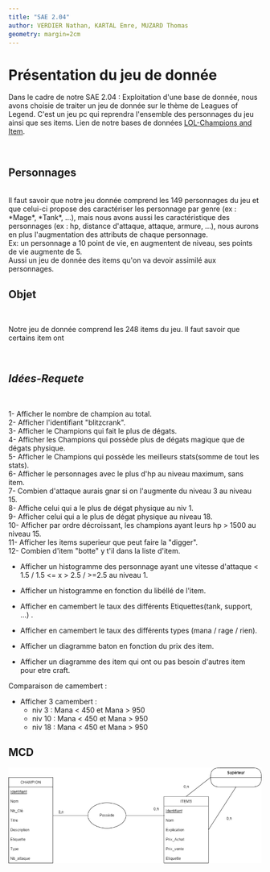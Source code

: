 ```yaml
---
title: "SAE 2.04"
author: VERDIER Nathan, KARTAL Emre, MUZARD Thomas
geometry: margin=2cm
---
```


# Présentation du jeu de donnée

Dans le cadre de  notre SAE 2.04 : Exploitation d'une base de donnée, nous avons choisie de traiter un jeu de donnée sur le thème de Leagues of Legend. C'est un jeu pc qui reprendra l'ensemble des personnages du jeu ainsi que ses items.
Lien de notre bases de données [LOL-Champions and Item](https://www.kaggle.com/datasets/gyejr95/league-of-legendslol-champion-and-item-2020).

<br>

## Personnages
<br>
Il faut savoir que notre jeu donnée comprend les 149 personnages du jeu et que celui-ci propose des caractériser les personnage par genre (ex : *Mage*, *Tank*, ...), mais nous avons aussi les caractéristique des personnages (ex : hp, distance d'attaque, attaque, armure, ...), nous aurons en plus l'augmentation des attributs de chaque personnage. <br>Ex: un personnage a 10 point de vie, en augmentent de niveau, ses points de vie augmente de 5.<br>
Aussi un jeu de donnée des items qu'on va devoir assimilé aux personnages.

<br>

## Objet

<br>

Notre jeu de donnée comprend les 248 items du jeu. Il faut savoir que certains item ont  

<br>

## *Idées-Requete*

<br>

1- Afficher le nombre de champion au total.<br>
2- Afficher l'identifiant "blitzcrank".<br>
3- Afficher le Champions qui fait le plus de dégats.<br>
4- Afficher les Champions qui possède plus de dégats magique que de dégats physique.<br>
5- Afficher le Champions qui possède les meilleurs stats(somme de tout les stats).<br>
6- Afficher le personnages avec le plus d'hp au niveau maximum, sans item.<br>
7- Combien d'attaque aurais gnar si on l'augmente du niveau 3 au niveau 15.<br>
8- Affiche celui qui a le plus de dégat physique au niv 1.<br>
9- Afficher celui qui a le plus de dégat physique au niveau 18.<br>
10- Afficher par ordre décroissant, les champions ayant leurs hp > 1500 au niveau 15.<br>
11- Afficher les items superieur que peut faire la "digger".<br>
12- Combien d'item "botte" y t'il dans la liste d'item.<br>



- Afficher un histogramme des personnage ayant une vitesse d'attaque < 1.5 / 1.5 <= x > 2.5 / >=2.5 au niveau 1.
- Afficher un histogramme en fonction du libéllé de l'item.


- Afficher en camembert le taux des différents Etiquettes(tank, support, ...) .
- Afficher en camembert le taux des différents types (mana / rage / rien).

- Afficher un diagramme baton en fonction du prix des item.
- Afficher un diagramme des item qui ont ou pas besoin d'autres item pour etre craft.

Comparaison de camembert :
- Afficher 3 camembert :
     - niv 3 : Mana < 450 et Mana > 950
     - niv 10 :  Mana < 450 et Mana > 950
     - niv 18 : Mana < 450 et Mana > 950


## MCD

<img src="MCD.png"
     alt="MCD"
     style="float: left; margin-right: 40px;" />

<br>


```mermaid
graph TD;
     POSSEDE-->CHAMPION;

     POSSEDE-->ITEMS;
     SUPERIEUR-->ITEMS;
     SUPERIEUR-->ITEMS;

```
